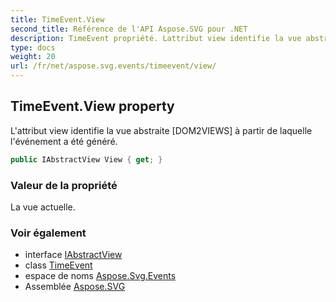 ```yaml
---
title: TimeEvent.View
second_title: Référence de l'API Aspose.SVG pour .NET
description: TimeEvent propriété. Lattribut view identifie la vue abstraite DOM2VIEWS à partir de laquelle lévénement a été généré.
type: docs
weight: 20
url: /fr/net/aspose.svg.events/timeevent/view/
---
```

## TimeEvent.View property

L'attribut view identifie la vue abstraite [DOM2VIEWS] à partir de laquelle l'événement a été généré.

```csharp
public IAbstractView View { get; }
```

### Valeur de la propriété

La vue actuelle.

### Voir également

* interface [IAbstractView](../../../aspose.svg.dom.views/iabstractview/)
* class [TimeEvent](../)
* espace de noms [Aspose.Svg.Events](../../timeevent/)
* Assemblée [Aspose.SVG](../../../)


